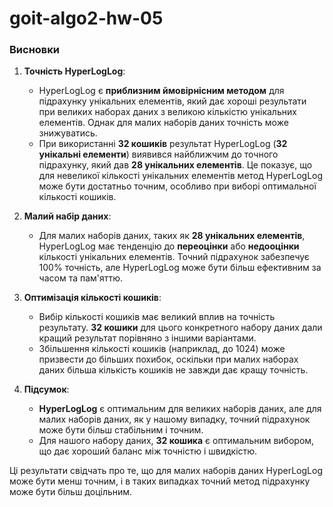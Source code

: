# goit-algo2-hw-05

### Висновки

1. **Точність HyperLogLog**:
   - HyperLogLog є **приблизним ймовірнісним методом** для підрахунку унікальних елементів, який дає хороші результати при великих наборах даних з великою кількістю унікальних елементів. Однак для малих наборів даних точність може знижуватись.
   - При використанні **32 кошиків** результат HyperLogLog (**32 унікальні елементи**) виявився найближчим до точного підрахунку, який дав **28 унікальних елементів**. Це показує, що для невеликої кількості унікальних елементів метод HyperLogLog може бути достатньо точним, особливо при виборі оптимальної кількості кошиків.

2. **Малий набір даних**:
   - Для малих наборів даних, таких як **28 унікальних елементів**, HyperLogLog має тенденцію до **переоцінки** або **недооцінки** кількості унікальних елементів. Точний підрахунок забезпечує 100% точність, але HyperLogLog може бути більш ефективним за часом та пам'яттю.

3. **Оптимізація кількості кошиків**:
   - Вибір кількості кошиків має великий вплив на точність результату. **32 кошики** для цього конкретного набору даних дали кращий результат порівняно з іншими варіантами.
   - Збільшення кількості кошиків (наприклад, до 1024) може призвести до більших похибок, оскільки при малих наборах даних більша кількість кошиків не завжди дає кращу точність.

4. **Підсумок**:
   - **HyperLogLog** є оптимальним для великих наборів даних, але для малих наборів даних, як у нашому випадку, точний підрахунок може бути більш стабільним і точним.
   - Для нашого набору даних, **32 кошика** є оптимальним вибором, що дає хороший баланс між точністю і швидкістю.

Ці результати свідчать про те, що для малих наборів даних HyperLogLog може бути менш точним, і в таких випадках точний метод підрахунку може бути більш доцільним.
